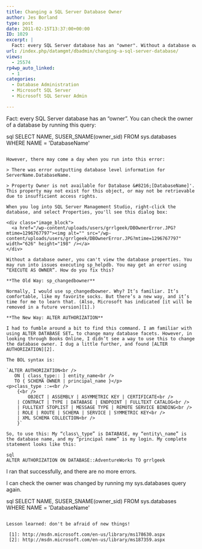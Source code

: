 ```yaml
---
title: Changing a SQL Server Database Owner
author: Jes Borland
type: post
date: 2011-02-15T13:37:00+00:00
ID: 1029
excerpt: |
  Fact: every SQL Server database has an "owner". Without a database owner, you can't view the database properties. You may run into issues executing sp_helpdb. You may get an error using "EXECUTE AS OWNER". How do you fix this?
url: /index.php/datamgmt/dbadmin/changing-a-sql-server-database/
views:
  - 25574
rp4wp_auto_linked:
  - 1
categories:
  - Database Administration
  - Microsoft SQL Server
  - Microsoft SQL Server Admin

---
```

Fact: every SQL Server database has an “owner”. You can check the owner of a database by running this query: 

sql
SELECT NAME, SUSER_SNAME(owner_sid) 
FROM   sys.databases 
WHERE NAME = 'DatabaseName'
```

However, there may come a day when you run into this error: 

> There was error outputting database level information for ServerName.DatabaseName.
  
> Property Owner is not available for Database &#8216;[DatabaseName]'. This property may not exist for this object, or may not be retrievable due to insufficient access rights.

When you log into SQL Server Management Studio, right-click the database, and select Properties, you'll see this dialog box: 

<div class="image_block">
  <a href="/wp-content/uploads/users/grrlgeek/DBOwnerError.JPG?mtime=1296767797"><img alt="" src="/wp-content/uploads/users/grrlgeek/DBOwnerError.JPG?mtime=1296767797" width="626" height="198" /></a>
</div>

Without a database owner, you can't view the database properties. You may run into issues executing sp_helpdb. You may get an error using “EXECUTE AS OWNER”. How do you fix this? 

**The Old Way: sp_changedbowner** 

Normally, I would use sp_changedbowner. Why? It’s familiar. It’s comfortable, like my favorite socks. But there’s a new way, and it’s time for me to learn that. (Also, Microsoft has indicated [it will be removed in a future version][1].) 

**The New Way: ALTER AUTHORIZATION**

I had to fumble around a bit to find this command. I am familiar with using ALTER DATABASE SET… to change many database facets. However, in looking through Books Online, I didn’t see a way to use this to change the database owner. I dug a little further, and found [ALTER AUTHORIZATION][2]. 

The BOL syntax is: 

`ALTER AUTHORIZATION<br />
   ON [ class_type:: ] entity_name<br />
   TO { SCHEMA OWNER | principal_name }</p>
<p>class_type ::=<br />
    {<br />
        OBJECT | ASSEMBLY | ASYMMETRIC KEY | CERTIFICATE<br />
    | CONTRACT | TYPE | DATABASE | ENDPOINT | FULLTEXT CATALOG<br />
    | FULLTEXT STOPLIST | MESSAGE TYPE | REMOTE SERVICE BINDING<br />
    | ROLE | ROUTE | SCHEMA | SERVICE | SYMMETRIC KEY<br />
    | XML SCHEMA COLLECTION<br />
    }`

So, to use this: My “class\_type” is DATABASE, my “entity\_name” is the database name, and my “principal name” is my login. My complete statement looks like this:

sql
ALTER AUTHORIZATION ON DATABASE::AdventureWorks TO grrlgeek
```

I ran that successfully, and there are no more errors. 

I can check the owner was changed by running my sys.databases query again. 

sql
SELECT NAME, SUSER_SNAME(owner_sid) 
FROM   sys.databases 
WHERE NAME = 'DatabaseName'
```

Lesson learned: don't be afraid of new things!

 [1]: http://msdn.microsoft.com/en-us/library/ms178630.aspx
 [2]: http://msdn.microsoft.com/en-us/library/ms187359.aspx